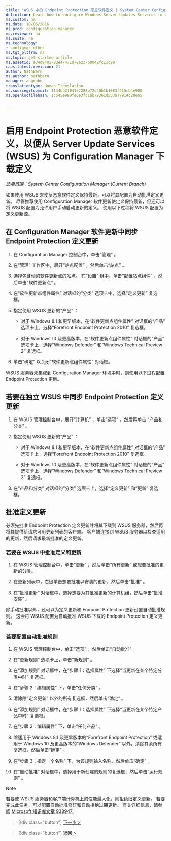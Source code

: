 ```yaml
---
title: "WSUS 中的 Endpoint Protection 恶意软件定义 | System Center Configuration Manager"
definition: Learn how to configure Windows Server Updates Services to auto-approve definition updates.
ms.custom: na
ms.date: 10/06/2016
ms.prod: configuration-manager
ms.reviewer: na
ms.suite: na
ms.technology:
- configmgr-other
ms.tgt_pltfrm: na
ms.topic: get-started-article
ms.assetid: a34d9401-83e4-471d-8e23-b8042fc11c90
caps.latest.revision: 21
author: NathBarn
ms.author: nathbarn
manager: angrobe
translationtype: Human Translation
ms.sourcegitcommit: 1134bb2f04152288e72d40b1b1083f415cb4e900
ms.openlocfilehash: 1c545e990fe6e3fc1bb79361d553a77914c20ea5


---
```


# <a name="enable-endpoint-protection-malware-definitions-to-download-from-windows-server-update-services-wsus-for-configuration-manager"></a>启用 Endpoint Protection 恶意软件定义，以便从 Server Update Services (WSUS) 为 Configuration Manager 下载定义

*适用范围：System Center Configuration Manager (Current Branch)*

 如果使用 WSUS 来使反恶意软件定义保持最新，可以将其配置为自动批准定义更新。 尽管推荐使用 Configuration Manager 软件更新使定义保持最新，但还可以将 WSUS 配置为允许用户手动启动更新的定义。 使用以下过程将 WSUS 配置为定义更新源。

## <a name="to-synchronize-endpoint-protection-definition-updates-in-configuration-manager-software-updates"></a>在 Configuration Manager 软件更新中同步 Endpoint Protection 定义更新

1.  在 Configuration Manager 控制台中，单击“管理” 。

2.  在“管理”  工作区中，展开“站点配置” ，然后单击“站点” 。

3.  选择包含你的软件更新点的站点。 在“设置”  组中，单击“配置站点组件” ，然后单击“软件更新点” 。

4.  在“软件更新点组件属性”  对话框的“分类”  选项卡中，选择“定义更新”  复选框。

5.  指定使用 WSUS 更新的“产品”  ：

    -   对于 Windows 8.1 和更早版本，在“软件更新点组件属性”  对话框的“产品”  选项卡上，选择“Forefront Endpoint Protection 2010”  复选框。

    -   对于 Windows 10 及更高版本，在“软件更新点组件属性”  对话框的“产品”  选项卡上，选择“Windows Defender”  和“Windows Technical Preview 2”  复选框。

6.  单击“确定”  以关闭“软件更新点组件属性”  对话框。

 WSUS 服务器未集成到 Configuration Manager 环境中时，则使用以下过程配置 Endpoint Protection 更新。

## <a name="to-synchronize-endpoint-protection-definition-updates-in-standalone-wsus"></a>若要在独立 WSUS 中同步 Endpoint Protection 定义更新

1.  在 WSUS 管理控制台中，展开“计算机” ，单击“选项” ，然后再单击 “产品和分类” 。

2.  指定使用 WSUS 更新的“产品”  ：

    -   对于 Windows 8.1 和更早版本，在“软件更新点组件属性”  对话框的“产品”  选项卡上，选择“Forefront Endpoint Protection 2010”  复选框。

    -   对于 Windows 10 及更高版本，在“软件更新点组件属性”  对话框的“产品”  选项卡上，选择“Windows Defender”  和“Windows Technical Preview 2”  复选框。

3.  在“产品和分类”  对话框的“分类”  选项卡上，选择“定义更新”  和“更新”  复选框。

## <a name="approving-definition-updates"></a>批准定义更新
 必须先批准 Endpoint Protection 定义更新并将其下载到 WSUS 服务器，然后再将其提供给请求可用更新列表的客户端。 客户端连接到 WSUS 服务器以检查适用的更新，然后请求最新批准的定义更新。

### <a name="to-approve-definitions-and-updates-in-wsus"></a>若要在 WSUS 中批准定义和更新

1.  在 WSUS 管理控制台中，单击“更新” ，然后单击“所有更新”  或想要批准的更新的分类。

2.  在更新列表中，右键单击想要批准以安装的更新，然后单击“批准” 。

3.  在“批准更新”  对话框中，选择想要为其批准更新的计算机组，然后单击“批准安装” 。

 除手动批准以外，还可以为定义更新和 Endpoint Protection 更新设置自动批准规则。 这会将 WSUS 配置为自动批准 WSUS 下载的 Endpoint Protection 定义更新。

### <a name="to-configure-an-automatic-approval-rule"></a>若要配置自动批准规则

1.  在 WSUS 管理控制台中，单击“选项” ，然后单击“自动批准” 。

2.  在“更新规则”  选项卡上，单击“新规则” 。

3.  在“添加规则”  对话框中，在“步骤 1：选择属性” 下选择“当更新在某个特定分类中时”  复选框。

4.  在“步骤 2：编辑属性” 下，单击“任何分类” 。

5.  清除除“定义更新” 以外的所有复选框，然后单击“确定” 。

6.  在“添加规则”  对话框中，在“步骤 1：选择属性” 下选择“当更新在某个特定产品中时”  复选框。

7.  在“步骤 2：编辑属性” 下，单击“任何产品” 。

8.  除适用于 Windows 8.1 及更早版本的“Forefront Endpoint Protection”  或适用于 Windows 10 及更高版本的“Windows Defender”  以外，清除其余所有复选框，然后单击“确定” 。

9. 在“步骤 3：指定一个名称” 下，为该规则输入名称，然后单击“确定” 。

10. 在“自动批准”  对话框中，选择用于新创建的规则的复选框，然后单击“运行规则” 。

> [!NOTE]
>  若要使 WSUS 服务器和客户端计算机上的性能最大化，则拒绝旧定义更新。 若要完成此任务，可以配置自动批准修订和自动拒绝过期更新。 有关详细信息，请参阅 [Microsoft 知识库文章 938947](http://go.microsoft.com/fwlink/p/?LinkId=204078)。

> [!div class="button"]
[下一步 >](endpoint-antimalware-policies.md)

> [!div class="button"]
[返回 >](endpoint-configure-alerts.md)



<!--HONumber=Nov16_HO1-->


